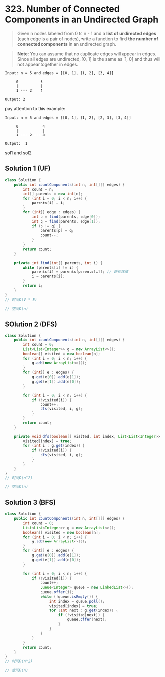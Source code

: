 # 323. Number of Connected Components in an Undirected Graph 

>Given n nodes labeled from 0 to n - 1 and a **list of undirected edges** (each edge is a pair of nodes), write a function to find **the number of connected components** in an undirected graph.

>**Note**:
You can assume that no duplicate edges will appear in edges. Since all edges are undirected, [0, 1] is the same as [1, 0] and thus will not appear together in edges.


```
Input: n = 5 and edges = [[0, 1], [1, 2], [3, 4]]

     0          3
     |          |
     1 --- 2    4 

Output: 2
```
pay attention to this example: 
``` 
Input: n = 5 and edges = [[0, 1], [1, 2], [2, 3], [3, 4]]

     0           4
     |           |
     1 --- 2 --- 3

Output:  1
```
sol1 and sol2
## Solution 1 (UF)
```java
class Solution {
    public int countComponents(int n, int[][] edges) {
        int count = n;
        int[] parents = new int[n];
        for (int i = 0; i < n; i++) {
            parents[i] = i;
        }
        for (int[] edge : edges) {
            int p = find(parents, edge[0]);
            int q = find(parents, edge[1]);
            if (p != q) {
                parents[p] = q;
                count--;
            }
        }
        return count;
    }

    private int find(int[] parents, int i) {
        while (parents[i] != i) {
            parents[i] = parents[parents[i]]; // 路径压缩
            i = parents[i];
        }
        return i;
    }
}
// 时间O(V * E)

// 空间O(n)


```

## SOlution 2 (DFS)
```java
class Solution {
    public int countComponents(int n, int[][] edges) {
        int count = 0;
        List<List<Integer>> g = new ArrayList<>();
        boolean[] visited = new boolean[n];
        for (int i = 0; i < n; i++) {
            g.add(new ArrayList<>());
        }
        for (int[] e : edges) {
            g.get(e[0]).add(e[1]);
            g.get(e[1]).add(e[0]);
        }

        for (int i = 0; i < n; i++) {
            if (!visited[i]) {
                count++;
                dfs(visited, i, g);
            }
        }
        return count;
    }

    private void dfs(boolean[] visited, int index, List<List<Integer>> g) {
        visited[index] = true;
        for (int i : g.get(index)) {
            if (!visited[i]) {
                dfs(visited, i, g);
            }
        }
    }
}
// 时间O(n^2)

// 空间O(n)
```

## Solution 3 (BFS)
```java
class Solution {
    public int countComponents(int n, int[][] edges) {
        int count = 0;
        List<List<Integer>> g = new ArrayList<>();
        boolean[] visited = new boolean[n];
        for (int i = 0; i < n; i++) {
            g.add(new ArrayList<>());
        }
        for (int[] e : edges) {
            g.get(e[0]).add(e[1]);
            g.get(e[1]).add(e[0]);
        }

        for (int i = 0; i < n; i++) {
            if (!visited[i]) {
                count++;
                Queue<Integer> queue = new LinkedList<>();
                queue.offer(i);
                while (!queue.isEmpty()) {
                    int index = queue.poll();
                    visited[index] = true;
                    for (int next : g.get(index)) {
                        if (!visited[next]) {
                            queue.offer(next);
                        }
                    }
                }
            }
        }
        return count;
    }
}
// 时间O(n^2)

// 空间O(n)
```
